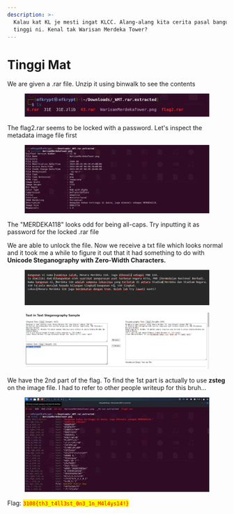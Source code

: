 ```yaml
---
description: >-
  Kalau kat KL je mesti ingat KLCC. Alang-alang kita cerita pasal bangunan
  tinggi ni. Kenal tak Warisan Merdeka Tower?
---
```


# Tinggi Mat

We are given a .rar file. Unzip it using binwalk to see the contents

<figure><img src="../../../.gitbook/assets/ekstrak.png" alt=""><figcaption></figcaption></figure>

The flag2.rar seems to be locked with a password. Let's inspect the metadata image file first

<figure><img src="../../../.gitbook/assets/ekstrak2.png" alt=""><figcaption></figcaption></figure>

The "MERDEKA118" looks odd for being all-caps. Try inputting it as password for the locked .rar file

We are able to unlock the file. Now we receive a txt file which looks normal and it took me a while to figure it out that it had something to do with **Unicode Steganography with Zero-Width Characters.**

<figure><img src="../../../.gitbook/assets/image (424).png" alt=""><figcaption></figcaption></figure>

<figure><img src="../../../.gitbook/assets/image (425).png" alt=""><figcaption></figcaption></figure>

We have the 2nd part of the flag. To find the 1st part is actually to use **zsteg** on the image file. I had to refer to other people writeup for this bruh...

<figure><img src="../../../.gitbook/assets/image (426).png" alt=""><figcaption></figcaption></figure>

Flag: <mark style="color:red;">`3108{th3_t4ll3st_0n3_1n_M4l4ys14!}`</mark>

